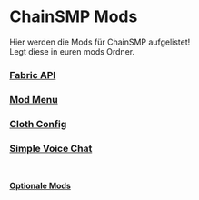 # ChainSMP Mods
Hier werden die Mods für ChainSMP aufgelistet!</br>
Legt diese in euren mods Ordner.</br>

### [Fabric API](https://cdn.modrinth.com/data/P7dR8mSH/versions/pCfxz2JH/fabric-api-0.69.1%2B1.19.3.jar)

### [Mod Menu](https://cdn.modrinth.com/data/mOgUt4GM/versions/eIrlBn1Z/modmenu-5.0.2.jar)

### [Cloth Config](https://cdn.modrinth.com/data/9s6osm5g/versions/M3yxljrZ/cloth-config-9.0.94-fabric.jar)

### [Simple Voice Chat](https://cdn.modrinth.com/data/9eGKb6K1/versions/aWSzugT7/voicechat-fabric-1.19.3-2.3.24.jar)
</br>

**[Optionale Mods](./Optional.md)**
